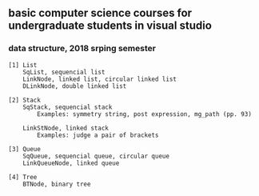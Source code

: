 ## basic computer science courses for undergraduate students in visual studio

### data structure, 2018 srping semester
	[1] List
		SqList, sequencial list
		LinkNode, linked list, circular linked list
		DLinkNode, double linked list

	[2] Stack
		SqStack, sequencial stack
			Examples: symmetry string, post expression, mg_path (pp. 93)

		LinkStNode, linked stack
			Examples: judge a pair of brackets

	[3] Queue
		SqQueue, sequencial queue, circular queue
		LinkQueueNode, linked queue

	[4] Tree
		BTNode, binary tree

